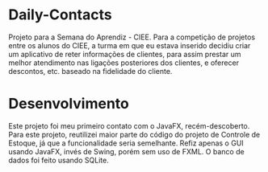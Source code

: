 # Daily-Contacts
Projeto para a Semana do Aprendiz - CIEE. Para a competição de projetos entre os alunos do CIEE, a turma em que eu estava inserido decidiu
criar um aplicativo de reter informações de clientes, para assim prestar um melhor atendimento nas ligações posteriores dos clientes, e 
oferecer descontos, etc. baseado na fidelidade do cliente.

# Desenvolvimento
Este projeto foi meu primeiro contato com o JavaFX, recém-descoberto. Para este projeto, reutilizei maior parte do código do projeto de
Controle de Estoque, já que a funcionalidade seria semelhante. Refiz apenas o GUI usando JavaFX, invés de Swing, porém sem uso de FXML.
O banco de dados foi feito usando SQLite.
